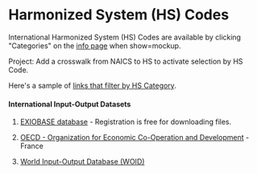 # Harmonized System (HS) Codes

International Harmonized System (HS) Codes are available by clicking "Categories" on the [info page](../../info/?show=exporter) when show=mockup.  

<!--
Categories are visible when clicking "Lookup" in the upper left only when viewing on localhost.  
-->

Project: Add a crosswalk from NAICS to HS to activate selection by HS Code.  

Here's a sample of [links that filter by HS Category](https://www.georgia.org/international-trade-export).


#### International Input-Output Datasets   

<!-- https://simapro.com/products/exiobase-database/-->
1. [EXIOBASE database](https://www.exiobase.eu/) - Registration is free for downloading files.  

1. [OECD - Organization for Economic
Co-Operation and Development](https://www.oecd.org/sti/ind/measuring-trade-in-value-added.htm) - France  

1. [World Input-Output Database (WOID)](http://www.wiod.org/otherdb)  

